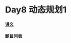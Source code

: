 # Day8 动态规划1

#### [讲义](https://faioj.brynhild.online/wiki/notes/2022S/day8)

#### [题目列表](https://faioj.brynhild.online/contest/295)
